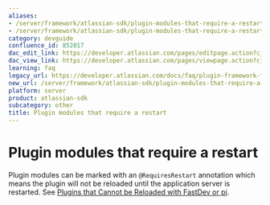 ```yaml
---
aliases:
- /server/framework/atlassian-sdk/plugin-modules-that-require-a-restart-852017.html
- /server/framework/atlassian-sdk/plugin-modules-that-require-a-restart-852017.md
category: devguide
confluence_id: 852017
dac_edit_link: https://developer.atlassian.com/pages/editpage.action?cjm=wozere&pageId=852017
dac_view_link: https://developer.atlassian.com/pages/viewpage.action?cjm=wozere&pageId=852017
learning: faq
legacy_url: https://developer.atlassian.com/docs/faq/plugin-framework-faq/plugin-modules-that-require-a-restart
new_url: /server/framework/atlassian-sdk/plugin-modules-that-require-a-restart
platform: server
product: atlassian-sdk
subcategory: other
title: Plugin modules that require a restart
---
```

# Plugin modules that require a restart

Plugin modules can be marked with an `@RequiresRestart` annotation which means the plugin will not be reloaded until the application server is restarted. See [Plugins that Cannot be Reloaded with FastDev or pi](/server/framework/atlassian-sdk/plugins-that-cannot-be-reloaded-with-fastdev-or-pi).


























































